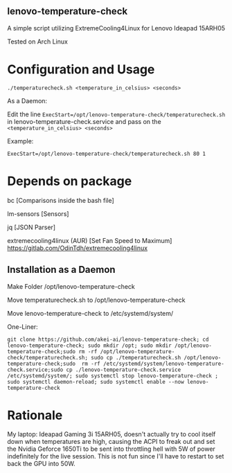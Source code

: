 ## lenovo-temperature-check
A simple script utilizing ExtremeCooling4Linux for Lenovo Ideapad 15ARH05

Tested on Arch Linux
# Configuration and Usage
```
./temperaturecheck.sh <temperature_in_celsius> <seconds> 
```
As a Daemon:

Edit the line `ExecStart=/opt/lenovo-temperature-check/temperaturecheck.sh` in lenovo-temperature-check.service and pass on the `<temperature_in_celsius> <seconds>`

Example:
```
ExecStart=/opt/lenovo-temperature-check/temperaturecheck.sh 80 1
```
# Depends on package
  bc [Comparisons inside the bash file]
  
  lm-sensors [Sensors]
  
  jq [JSON Parser]
  
  extremecooling4linux (AUR) [Set Fan Speed to Maximum]
  https://gitlab.com/OdinTdh/extremecooling4linux
  
## Installation as a Daemon
  Make Folder /opt/lenovo-temperature-check
  
  Move temperaturecheck.sh to /opt/lenovo-temperature-check
  
  Move lenovo-temperature-check to /etc/systemd/system/
  
  One-Liner:
  ```
git clone https://github.com/akei-ai/lenovo-temperature-check; cd lenovo-temperature-check; sudo mkdir /opt; sudo mkdir /opt/lenovo-temperature-check;sudo rm -rf /opt/lenovo-temperature-check/temperaturecheck.sh; sudo cp ./temperaturecheck.sh /opt/lenovo-temperature-check;sudo  rm -rf /etc/systemd/system/lenovo-temperature-check.service;sudo cp ./lenovo-temperature-check.service /etc/systemd/system/; sudo systemctl stop lenovo-temperature-check ; sudo systemctl daemon-reload; sudo systemctl enable --now lenovo-temperature-check
  ```
# Rationale
My laptop: Ideapad Gaming 3i 15ARH05, doesn't actually try to cool itself down when temperatures are high, causing the ACPI to freak out and set the Nvidia Geforce 1650Ti to be sent into throttling hell with 5W of power indefinitely for the live session. This is not fun since I'll have to restart to set back the GPU into 50W.

